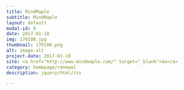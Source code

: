 ```yaml
---
title: MindMaple
subtitle: MindMaple
layout: default
modal-id: 9
date: 2017-01-18
img: 170108.jpg
thumbnail: 170108.png
alt: image-alt
project-date: 2017-01-18
site: <a href="http://www.mindmaple.com/" target="_blank">Go</a>
category: homepage/renewal
description: jquery/html/css

---
```

